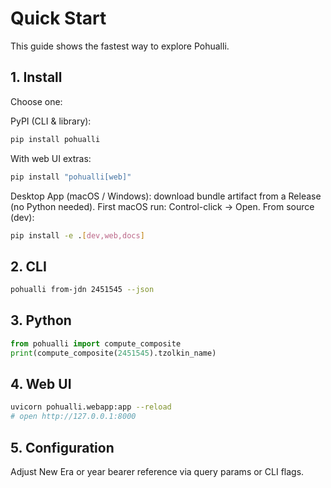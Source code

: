 # Quick Start

This guide shows the fastest way to explore Pohualli.

## 1. Install

Choose one:

PyPI (CLI & library):
```bash
pip install pohualli
```
With web UI extras:
```bash
pip install "pohualli[web]"
```
Desktop App (macOS / Windows): download bundle artifact from a Release (no Python needed). First macOS run: Control-click → Open.
From source (dev):
```bash
pip install -e .[dev,web,docs]
```

## 2. CLI

```bash
pohualli from-jdn 2451545 --json
```

## 3. Python

```python
from pohualli import compute_composite
print(compute_composite(2451545).tzolkin_name)
```

## 4. Web UI

```bash
uvicorn pohualli.webapp:app --reload
# open http://127.0.0.1:8000
```

## 5. Configuration

Adjust New Era or year bearer reference via query params or CLI flags.
